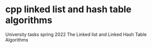 # cpp linked list and hash table algorithms

University tasks spring 2022
The Linked list and Linked Hash Table Algorithms
